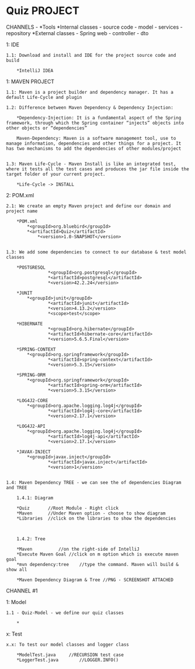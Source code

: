 # Quiz PROJECT

CHANNELS - 
	*Tools
	*Internal classes - source code - model - services - repository
	*External classes - Spring web - controller - dto
	


1: IDE

	1.1: Download and install and IDE for the project source code and build

		*IntelliJ IDEA


1: MAVEN PROJECT
	
	1.1: Maven is a project builder and dependency manager. It has a default Life-Cycle and plugin

	1.2: Difference between Maven Dependency & Dependency Injection:

		*Dependency-Injection: It is a fundamental aspect of the Spring framework, through which the Spring container “injects” objects into other objects or “dependencies”

		Maven-Dependency: Maven is a software management tool, use to manage information, dependencies and other things for a project. It has two mechanisms to add the dependencies of other modules/project


	1.3: Maven Life-Cycle - Maven Install is like an integrated test, where it tests all the test cases and produces the jar file inside the target folder of your current project.

		*Life-Cycle -> INSTALL



2: POM.xml

	2.1: We create an empty Maven project and define our domain and project name

		*POM.xml 
			*<groupId>org.bluebird</groupId>
   			*<artifactId>Quiz</artifactId>
    			*<version>1.0-SNAPSHOT</version>


	1.3: We add some dependencies to connect to our database & test model classes

		*POSTGRESQL
            		*<groupId>org.postgresql</groupId>
            		*<artifactId>postgresql</artifactId>
            		*<version>42.2.24</version>
		
		*JUNIT
			*<groupId>junit</groupId>
            		*<artifactId>junit</artifactId>
            		*<version>4.13.2</version>
            		*<scope>test</scope>

		*HIBERNATE
            		*<groupId>org.hibernate</groupId>
            		*<artifactId>hibernate-core</artifactId>
            		*<version>5.6.5.Final</version>
        
		*SPRING-CONTEXT
			*<groupId>org.springframework</groupId>
            		*<artifactId>spring-context</artifactId>
            		*<version>5.3.15</version>

		*SPRING-ORM
			*<groupId>org.springframework</groupId>
            		*<artifactId>spring-orm</artifactId>
            		*<version>5.3.15</version>
		
		*LOG4J2-CORE
			*<groupId>org.apache.logging.log4j</groupId>
            		*<artifactId>log4j-core</artifactId>
            		*<version>2.17.1</version>

		*LOG4J2-API
			*<groupId>org.apache.logging.log4j</groupId>
            		*<artifactId>log4j-api</artifactId>
            		*<version>2.17.1</version>

		*JAVAX-INJECT
			*<groupId>javax.inject</groupId>
            		*<artifactId>javax.inject</artifactId>
            		*<version>1</version>


	1.4: Maven Dependency TREE - we can see the of dependencies Diagram and TREE
		
		1.4.1: Diagram

		*Quiz		//Root Module - Right click
		*Maven		//Under Maven option - choose to show diagram
		*Libraries	//click on the libraries to show the dependencies



		1.4.2: Tree
	
		*Maven			//on the right-side of IntelliJ  
		*Execute Maven Goal	//click on m option which is execute maven goal
		*mvn dependency:tree	//type the command. Maven will build & show all

		*Maven Dependency Diagram & Tree //PNG - SCREENSHOT ATTACHED


CHANNEL #1

1: Model

	1.1 - Quiz-Model - we define our quiz classes

		*
	



x: Test
	
	x.x: To test our model classes and logger class

		*ModelTest.java		//RECURSION test case
		*LoggerTest.java		//LOGGER.INFO()








